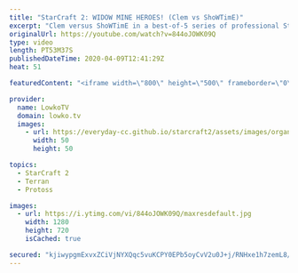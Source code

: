 ```yaml
---
title: "StarCraft 2: WIDOW MINE HEROES! (Clem vs ShoWTimE)"
excerpt: "Clem versus ShoWTimE in a best-of-5 series of professional StarCraft 2. A great series between two of the best pro gamers in SC2. In this series we see a variety of openers from both players. ShoWTimE goes for Stargate, Twilight and Robotics openers. Clem focuses primarily on Marines and Marauders, but"
originalUrl: https://youtube.com/watch?v=844oJOWK09Q
type: video
length: PT53M37S
publishedDateTime: 2020-04-09T12:41:29Z
heat: 51

featuredContent: "<iframe width=\"800\" height=\"500\" frameborder=\"0\" src=\"https://www.youtube.com/embed/844oJOWK09Q\" allow=\"accelerometer; autoplay; encrypted-media; gyroscope; picture-in-picture\" allowfullscreen></iframe>"

provider:
  name: LowkoTV
  domain: lowko.tv
  images:
    - url: https://everyday-cc.github.io/starcraft2/assets/images/organizations/lowko.tv-50x50.jpg
      width: 50
      height: 50

topics:
  - StarCraft 2
  - Terran
  - Protoss

images:
  - url: https://i.ytimg.com/vi/844oJOWK09Q/maxresdefault.jpg
    width: 1280
    height: 720
    isCached: true

secured: "kjiwypgmExvxZCiVjNYXQqc5vuKCPY0EPb5oyCvV2u0J+j/RNHxe1h7zemL8/Y7QlkNmoWn/2m6xAN/yIKEqw48eqDFZ3OcbJcHACztI1pkP4wIONopYgG1xQjvwOj0ZJjOPczUeTN7U7GIKJJPh55+Aeo6u0H2XapvvxUYEtsR4agYsHqbcTUYGQxU7OPSSgmNIguKqPyN1A8BjCsn+PHElOt1+KmzPgkLk3J1Yr1QT0natYrj26/0vRwUFidubrz+HJX24/YGV596fcC57hjYjvkFtffwwLZ1VvXfUxcoUEqaObmZ9kvmKmnesFRWqJyQp/PwswO/cdixRVoSk16Ff3uxM4ncBhQah8tZmyLyat2AVq7d7fTBez6TlnsYNL9xgPAyjpYPKIrthUqhvbffJOdNXk1F9DgvuTLpGJK/hFm7BcMJczUHoyyyjkKWe;lVX0MklfD0+Nl/ZRKuf9Sg=="
---
```


